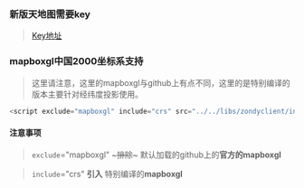 ### 新版天地图需要key

> [Key地址](http://lbs.tianditu.gov.cn/)


### mapboxgl中国2000坐标系支持

> 这里请注意，这里的mapboxgl与github上有点不同，这里的是特别编译的版本主要针对经纬度投影使用。

``` js
<script exclude="mapboxgl" include="crs" src="../../libs/zondyclient/include-mapboxgl-local.js"></script>
```

#### 注意事项

> `exclude`="mapboxgl" ~~~排除~~~ 默认加载的github上的**官方的mapboxgl**

> `include`="crs" **引入** 特别编译的**mapboxgl**
